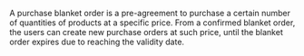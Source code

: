 A purchase blanket order is a pre-agreement to purchase a certain number
of quantities of products at a specific price. From a confirmed blanket
order, the users can create new purchase orders at such price, until the
blanket order expires due to reaching the validity date.
